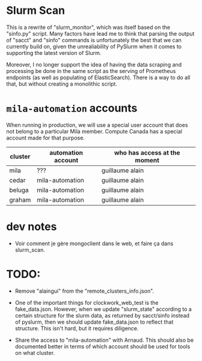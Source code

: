 # Slurm Scan

This is a rewrite of "slurm_monitor", which was itself based on the "sinfo.py" script.
Many factors have lead me to think that parsing the output of "sacct" and "sinfo" commands
is unfortunately the best that we can currently build on, given the unrealiability of PySlurm
when it comes to supporting the latest version of Slurm.

Moreover, I no longer support the idea of having the data scraping
and processing be done in the same script as the serving of
Prometheus endpoints (as well as populating of ElasticSearch).
There is a way to do all that, but without creating a monolithic script.

# `mila-automation` accounts

When running in production, we will use a special user account that does
not belong to a particular Mila member. Compute Canada has a special account
made for that purpose.

|cluster | automation account | who has access at the moment |
|--------|--------------------|------------------------------|
| mila   | ???                | guillaume alain |
| cedar  | mila-automation    | guillaume alain |
| beluga | mila-automation    | guillaume alain |
| graham | mila-automation    | guillaume alain |


# dev notes

- Voir comment je gère mongoclient dans le web, et faire ça dans slurm_scan.

# TODO:

- Remove "alaingui" from the "remote_clusters_info.json".

- One of the important things for clockwork_web_test is the fake_data.json.
However, when we update "slurm_state" according to a certain structure for
the slurm data, as returned by sacct/sinfo instead of pyslurm, then we
should update fake_data.json to reflect that structure.
This isn't hard, but it requires diligence.

- Share the access to "mila-automation" with Arnaud.
This should also be documented better in terms of which account should be
used for tools on what cluster.
